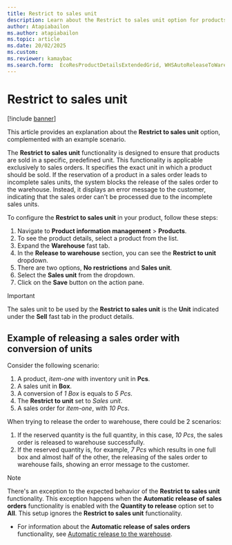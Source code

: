 ```yaml
---
title: Restrict to sales unit 
description: Learn about the Restrict to sales unit option for products
author: Atapiabailon
ms.author: atapiabailon
ms.topic: article
ms.date: 20/02/2025
ms.custom:
ms.reviewer: kamaybac
ms.search.form:  EcoResProductDetailsExtendedGrid, WHSAutoReleaseToWarehouse
---
```


# Restrict to sales unit

[!include [banner](../includes/banner.md)]

This article provides an explanation about the **Restrict to sales unit** option, complemented with an example scenario.

The **Restrict to sales unit** functionality is designed to ensure that products are sold in a specific, predefined unit. This functionality is applicable exclusively to sales orders. It specifies the exact unit in which a product should be sold. If the reservation of a product in a sales order leads to incomplete sales units, the system blocks the release of the sales order to the warehouse. Instead, it displays an error message to the customer, indicating that the sales order can't be processed due to the incomplete sales units.

To configure the **Restrict to sales unit** in your product, follow these steps:

1. Navigate to **Product information management** \> **Products**.
1. To see the product details, select a product from the list.
1. Expand the **Warehouse** fast tab.
1. In the **Release to warehouse** section, you can see the **Restrict to unit** dropdown.
1. There are two options, **No restrictions** and **Sales unit**.
1. Select the **Sales unit** from the dropdown.
1. Click on the **Save** button on the action pane.

> [!IMPORTANT]
>
> The sales unit to be used by the **Restrict to sales unit** is the **Unit** indicated under the **Sell** fast tab in the product details.

## Example of releasing a sales order with conversion of units
Consider the following scenario:
1. A product, *item-one* with inventory unit in **Pcs**.
1. A sales unit in **Box**.
1. A conversion of *1 Box* is equals to *5 Pcs*.
1. The **Restrict to unit** set to *Sales unit*.
1. A sales order for *item-one*, with *10 Pcs*.

When trying to release the order to warehouse, there could be 2 scenarios:
1. If the reserved quantity is the full quantity, in this case, *10 Pcs*, the sales order is released to warehouse successfully.
1. If the reserved quantity is, for example, *7 Pcs* which results in one full box and almost half of the other, the releasing of the sales order to warehouse fails, showing an error message to the customer.

> [!NOTE]
>
> There's an exception to the expected behavior of the **Restrict to sales unit** functionality.
> This exception happens when the **Automatic release of sales orders** functionality is enabled with the **Quantity to release** option set to **All**. This setup ignores the **Restrict to sales unit** functionality.

- For information about the **Automatic release of sales orders** functionality, see [Automatic release to the warehouse](release-to-warehouse-process#automatic-release-to-the-warehouse).
